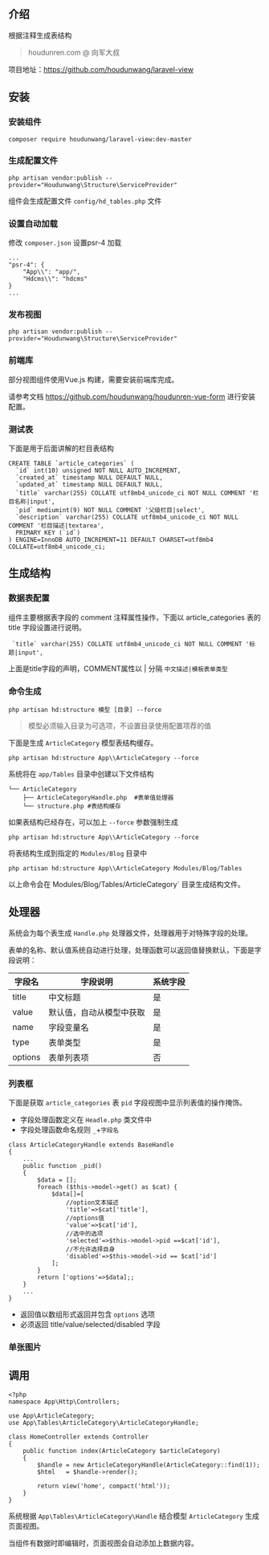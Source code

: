 ## 介绍

根据注释生成表结构
> houdunren.com @ 向军大叔  

项目地址：https://github.com/houdunwang/laravel-view

## 安装

### 安装组件

```
composer require houdunwang/laravel-view:dev-master  
```

### 生成配置文件

```
php artisan vendor:publish --provider="Houdunwang\Structure\ServiceProvider"
```

组件会生成配置文件 `config/hd_tables.php` 文件

### 设置自动加载

修改 `composer.json` 设置psr-4 加载

```
...
"psr-4": {
	"App\\": "app/",
	"Hdcms\\": "hdcms"
}
...
```

### 发布视图

```
php artisan vendor:publish --provider="Houdunwang\Structure\ServiceProvider"
```

### 前端库

部分视图组件使用Vue.js 构建，需要安装前端库完成。

请参考文档  https://github.com/houdunwang/houdunren-vue-form  进行安装配置。

### 测试表

下面是用于后面讲解的栏目表结构

```
CREATE TABLE `article_categories` (
  `id` int(10) unsigned NOT NULL AUTO_INCREMENT,
  `created_at` timestamp NULL DEFAULT NULL,
  `updated_at` timestamp NULL DEFAULT NULL,
  `title` varchar(255) COLLATE utf8mb4_unicode_ci NOT NULL COMMENT '栏目名称|input',
  `pid` mediumint(9) NOT NULL COMMENT '父级栏目|select',
  `description` varchar(255) COLLATE utf8mb4_unicode_ci NOT NULL COMMENT '栏目描述|textarea',
  PRIMARY KEY (`id`)
) ENGINE=InnoDB AUTO_INCREMENT=11 DEFAULT CHARSET=utf8mb4 COLLATE=utf8mb4_unicode_ci;
```

## 生成结构

### 数据表配置

组件主要根据表字段的 comment 注释属性操作，下面以 article_categories 表的title 字段设置进行说明。
```
 `title` varchar(255) COLLATE utf8mb4_unicode_ci NOT NULL COMMENT '标题|input',
```
上面是title字段的声明，COMMENT属性以 | 分隔 `中文描述|模板表单类型`
### 命令生成

```
php artisan hd:structure 模型 [目录] --force
```

> 模型必须输入目录为可选项，不设置目录使用配置项荐的值

下面是生成 `ArticleCategory` 模型表结构缓存。

```
php artisan hd:structure App\\ArticleCategory --force
```
系统将在 `app/Tables` 目录中创建以下文件结构
```
└── ArticleCategory
    ├── ArticleCategoryHandle.php  #表单值处理器
    └── structure.php #表结构缓存
```

如果表结构已经存在，可以加上 `--force` 参数强制生成

```
php artisan hd:structure App\\ArticleCategory --force
```

将表结构生成到指定的 `Modules/Blog` 目录中

```
php artisan hd:structure App\\ArticleCategory Modules/Blog/Tables
```

以上命令会在 Modules/Blog/Tables/ArticleCategory` 目录生成结构文件。

## 处理器

系统会为每个表生成 `Handle.php` 处理器文件，处理器用于对特殊字段的处理。

表单的名称、默认值系统自动进行处理，处理函数可以返回值替换默认，下面是字段说明：

| 字段名  | 字段说明                 | 系统字段 |
| ------- | ------------------------ | -------- |
| title   | 中文标题                 | 是       |
| value   | 默认值，自动从模型中获取 | 是       |
| name    | 字段变量名               | 是       |
| type    | 表单类型                 | 是       |
| options | 表单列表项               | 否       |

### 列表框

下面是获取 `article_categories` 表 `pid` 字段视图中显示列表值的操作掩饰。

* 字段处理函数定义在 `Headle.php` 类文件中
* 字段处理函数命名规则 `_`+`字段名`

```
class ArticleCategoryHandle extends BaseHandle
{
	...
	public function _pid()
    {
        $data = [];
        foreach ($this->model->get() as $cat) {
            $data[]=[
                //option文本描述
                'title'=>$cat['title'],
                //options值
                'value'=>$cat['id'],
                //选中的选项
                'selected'=>$this->model->pid ==$cat['id'],
                //不允许选择自身
                'disabled'=>$this->model->id == $cat['id']
            ];
        }
        return ['options'=>$data];;
    }
    ...
}
```

* 返回值以数组形式返回并包含 `options` 选项
* 必须返回 title/value/selected/disabled 字段

### 单张图片



## 调用 

```
<?php
namespace App\Http\Controllers;

use App\ArticleCategory;
use App\Tables\ArticleCategory\ArticleCategoryHandle;

class HomeController extends Controller
{
    public function index(ArticleCategory $articleCategory)
    {
        $handle = new ArticleCategoryHandle(ArticleCategory::find(1));
        $html   = $handle->render();

        return view('home', compact('html'));
    }
}
```

系统根据 `App\Tables\ArticleCategory\Handle` 结合模型 `ArticleCategory` 生成页面视图。

当组件有数据时即编辑时，页面视图会自动添加上数据内容。



